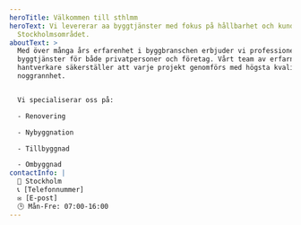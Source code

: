 ```yaml
---
heroTitle: Välkommen till sthlmm
heroText: Vi levererar aa byggtjänster med fokus på hållbarhet och kundnöjdhet i
  Stockholmsområdet.
aboutText: >
  Med över många års erfarenhet i byggbranschen erbjuder vi professionella
  byggtjänster för både privatpersoner och företag. Vårt team av erfarna
  hantverkare säkerställer att varje projekt genomförs med högsta kvalitet och
  noggrannhet.


  Vi specialiserar oss på:

  - Renovering

  - Nybyggnation

  - Tillbyggnad

  - Ombyggnad
contactInfo: |
  📍 Stockholm
  📞 [Telefonnummer]
  ✉️ [E-post]
  🕒 Mån-Fre: 07:00-16:00
---
```

